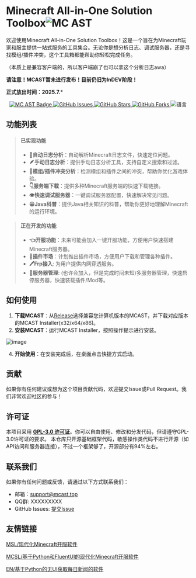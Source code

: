 # Minecraft All-in-One Solution Toolbox![MC AST](https://img.shields.io/badge/MC-AST-black?logoColor=orange&colorA=black&colorB=orange)

欢迎使用Minecraft All-in-One Solution Toolbox！这是一个旨在为Minecraft玩家和服主提供一站式服务的工具集合。无论你是想分析日志、调试服务器，还是寻找模组/插件冲突，这个工具箱都能帮助你轻松完成任务。

（本质上是兼容客户端的，所以客户端崩了也可以拿这个分析日志awa）

**请注意！MCAST暂未进行发布！目前仍旧为InDEV阶段！**

**正式放出时间：2025.7.***

<p align="center">
  <a href="https://github.com/FanYaRou/MCAST">
    <img src="https://img.shields.io/badge/MC-AST-black?logoColor=orange&colorA=black&colorB=orange" alt="MC AST Badge">
  </a>
  <a href="https://github.com/FanYaRou/MCAST/issues">
    <img src="https://img.shields.io/github/issues/FanYaRou/MCAST" alt="GitHub Issues">
  </a>
  <a href="https://github.com/FanYaRou/MCAST/stargazers">
    <img src="https://img.shields.io/github/stars/FanYaRou/MCAST" alt="GitHub Stars">
  </a>
  <a href="https://github.com/FanYaRou/MCAST/network/members">
    <img src="https://img.shields.io/github/forks/FanYaRou/MCAST" alt="GitHub Forks">
  </a>
  <img src="https://img.shields.io/badge/语言-简体中文-blue" alt="语言">
</p>

## 功能列表

> #### 已实现功能
>- **📕自动日志分析**：自动解析Minecraft日志文件，快速定位问题。
>- **🪶手动日志分析**：提供手动日志分析工具，支持自定义搜索和过滤。
>- **🦾模组/插件冲突分析**：检测模组和插件之间的冲突，帮助你优化游戏体验。
>- **👇服务端下载**：提供多种Minecraft服务端的快速下载链接。
>- **👁快速调试服务器**：一键调试服务器配置，快速解决常见问题。
>- **😀Java科普**：提供Java相关知识的科普，帮助你更好地理解Minecraft的运行环境。

> #### 正在开发的功能
>- **👈开服功能**：未来可能会加入一键开服功能，方便用户快速搭建Minecraft服务器。
>- **🐂插件市场**：计划推出插件市场，方便用户下载和管理各种插件。
>- **🖊Frp接入**: 为用户提供内网穿透服务。
>- **🙅‍服务器管理**: (也许会加入，但是完成时间未知)多服务器管理，快速启停服务器，快速装载插件/Mod等。

## 如何使用

1. **下载MCAST**：从[Release](https://github.com/IPlayForPlayer/MCAST/releases)选择兼容您计算机版本的MCAST，并下载对应版本的MCAST Installer(x32/x64/x86)。
2. **安装MCAST**：运行MCAST Installer，按照操作提示进行安装。
   
![image](https://github.com/user-attachments/assets/a13674c9-477d-4c61-b06a-209b402edf1e)

4. **开始使用**：在安装完成后，在桌面点击快捷方式启动。

## 贡献

如果你有任何建议或想为这个项目贡献代码，欢迎提交Issue或Pull Request。我们非常欢迎社区的参与！

## 许可证

本项目采用 **[GPL-3.0 许可证](LICENSE)**。你可以自由使用、修改和分发代码，但请遵守GPL-3.0许可证的要求。
本仓库只开源基础框架代码，敏感操作类代码不进行开源（如API访问和服务器连接），不过一个框架够了，开源部分有94%左右。

## 联系我们

如果你有任何问题或反馈，请通过以下方式联系我们：

- 邮箱：support@mcast.top
- QQ群: XXXXXXXXX
- GitHub Issues: [提交Issue](https://github.com/IPlayForPlayer/MCAST/issues)

## 友情链接

[MSL/现代化Minecraft开服软件](https://github.com/MSLTeam/MSL)

[MCSL/基于Python和FluentUI的现代化Minecraft开服软件](https://github.com/MCSLTeam/MCSL2)

[EN/基于Python的无UI获取每日新闻的软件](https://github.com/FanYaRou/EverydayNews)
